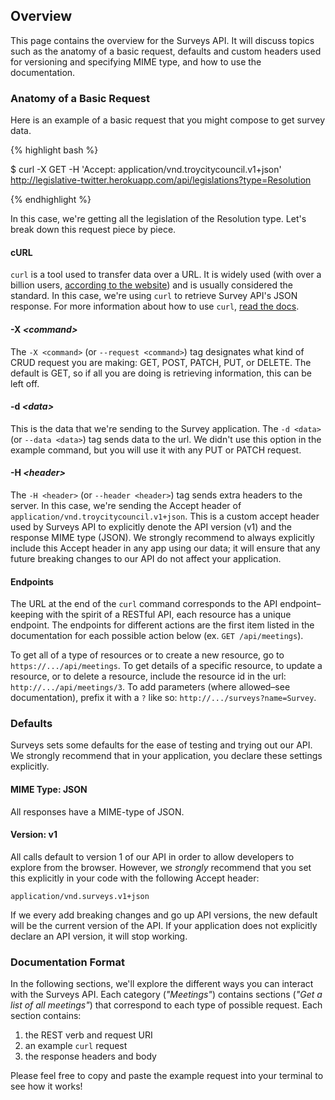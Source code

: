 ## Overview

This page contains the overview for the Surveys API. It will discuss topics
such as the anatomy of a basic request, defaults and custom headers used for
versioning and specifying MIME type, and how to use the documentation.

### Anatomy of a Basic Request

Here is an example of a basic request that you might compose to get survey data.

{% highlight bash %}

$ curl -X GET -H 'Accept: application/vnd.troycitycouncil.v1+json' \
  http://legislative-twitter.herokuapp.com/api/legislations?type=Resolution

{% endhighlight %}

In this case, we're getting all the legislation of the Resolution type.
Let's break down this request piece by piece.

#### cURL

`curl` is a tool used to transfer data over a URL. It is widely used (with over
a billion users, [according to the website](http://curl.haxx.se)) and is usually
considered the standard. In this case, we're using `curl` to retrieve Survey API's
JSON response. For more information about how to use `curl`,
[read the docs](http://curl.haxx.se/docs/manpage.html).

#### -X *\<command\>*

The `-X <command>` (or `--request <command>`) tag designates what kind of CRUD request you are making: GET, POST,
PATCH, PUT, or DELETE. The default is GET, so if all you are doing is retrieving
information, this can be left off.

#### -d *\<data\>*

This is the data that we're sending to the Survey application. The `-d <data>`
(or `--data <data>`) tag sends data to the url. We didn't use this option in the
example command, but you will use it with any PUT or PATCH request.

#### -H *\<header\>*

The `-H <header>` (or `--header <header>`) tag sends extra headers to the server.
In this case, we're sending the Accept header of `application/vnd.troycitycouncil.v1+json`.
This is a custom accept header used by Surveys API to explicitly denote the
API version (v1) and the response MIME type (JSON). We strongly recommend to
always explicitly include this Accept header in any app using our data; it will
ensure that any future breaking changes to our API do not affect your application.

#### Endpoints

The URL at the end of the `curl` command corresponds to the API endpoint–keeping
with the spirit of a RESTful API, each resource has a unique endpoint. The
endpoints for different actions are the first item listed in the documentation
for each possible action below (ex. `GET /api/meetings`).

To get all of a type of resources or to create a new resource, go to `https://.../api/meetings`.
To get details of a specific resource, to update a resource, or to delete a
resource, include the resource id in the url: `http://.../api/meetings/3`. To add
parameters (where allowed–see documentation), prefix it with a `?` like so:
`http://.../surveys?name=Survey`.



### Defaults

Surveys sets some defaults for the ease of testing and trying out our API. We
strongly recommend that in your application, you declare these settings explicitly.

#### MIME Type: JSON

All responses have a MIME-type of JSON.

#### Version: v1

All calls default to version 1 of our API in order to allow developers to explore
from the browser. However, we *strongly* recommend that you set this explicitly
in your code with the following Accept header:

    application/vnd.surveys.v1+json

If we every add breaking changes and go up API versions, the new default will
be the current version of the API. If your application does not explicitly
declare an API version, it will stop working.

### Documentation Format

In the following sections, we'll explore the different ways you can interact with
the Surveys API. Each category (*"Meetings"*) contains sections (*"Get a list of
all meetings"*) that correspond to each type of possible request.
Each section contains:

1. the REST verb and request URI
2. an example `curl` request
3. the response headers and body

Please feel free to copy and paste the example request into your terminal to
see how it works!